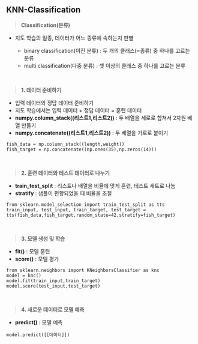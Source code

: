 ## KNN-Classification

> **Classification(분류)**

- 지도 학습의 일종, 데이터가 어느 종류에 속하는지 판별 

  - binary classification(이진 분류) : 두 개의 클래스(=종류) 중 하나를 고르는 분류
  - multi classification(다중 분류) : 셋 이상의 클래스 중 하나를 고르는 분류 
<br>

> **1. 데이터 준비하기**

- 입력 데이터와 정답 데이터 준비하기
- 지도 학습에서는 입력 데이터 + 정답 데이터 = 훈련 데이터
- **numpy.column_stack((리스트1,리스트2))** : 두 배열을 세로로 합쳐서 2차원 배열 만들기 
- **numpy.concatenate((리스트1,리스트2))** : 두 배열을 가로로 붙이기

>
    fish_data = np.column_stack((length,weight))
    fish_target = np.concatenate((np.ones(35),np.zeros(14)))
<br>

> **2. 훈련 데이터와 테스트 데이터로 나누기**

- **train_test_split** : 리스트나 배열을 비율에 맞게 훈련, 테스트 세트로 나눔
- **stratify** : 샘플이 편향되었을 때 비율을 조절  

> 
    from sklearn.model_selection import train_test_split as tts 
    train_input, test_input, train_target, test_target = tts(fish_data,fish_target,random_state=42,stratify=fish_target)
<br>

> **3. 모델 생성 및 학습**

- **fit()** : 모델 훈련 
- **score()** : 모델 평가 

>
    from sklearn.neighbors import KNeighborsClassifier as knc
    model = knc()
    model.fit(train_input,train_target)
    model.score(test_input,test_target)
<br>

> **4. 새로운 데이터로 모델 예측**

- **predict()** : 모델 예측 

>
    model.predict([[데이터]])
